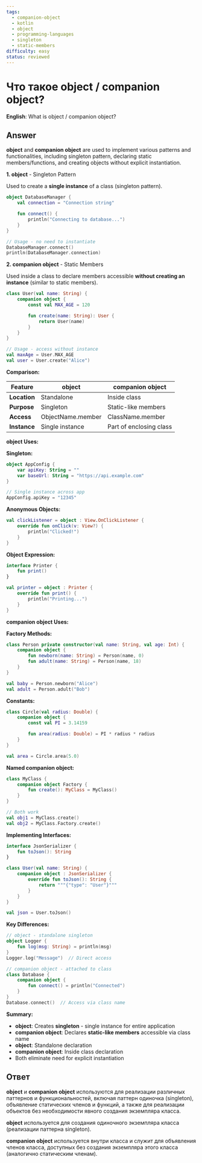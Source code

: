 ```yaml
---
tags:
  - companion-object
  - kotlin
  - object
  - programming-languages
  - singleton
  - static-members
difficulty: easy
status: reviewed
---
```


# Что такое object / companion object?

**English**: What is object / companion object?

## Answer

**object** and **companion object** are used to implement various patterns and functionalities, including singleton pattern, declaring static members/functions, and creating objects without explicit instantiation.

**1. object** - Singleton Pattern

Used to create a **single instance** of a class (singleton pattern).

```kotlin
object DatabaseManager {
    val connection = "Connection string"

    fun connect() {
        println("Connecting to database...")
    }
}

// Usage - no need to instantiate
DatabaseManager.connect()
println(DatabaseManager.connection)
```

**2. companion object** - Static Members

Used inside a class to declare members accessible **without creating an instance** (similar to static members).

```kotlin
class User(val name: String) {
    companion object {
        const val MAX_AGE = 120

        fun create(name: String): User {
            return User(name)
        }
    }
}

// Usage - access without instance
val maxAge = User.MAX_AGE
val user = User.create("Alice")
```

**Comparison:**

| Feature | object | companion object |
|---------|--------|------------------|
| **Location** | Standalone | Inside class |
| **Purpose** | Singleton | Static-like members |
| **Access** | ObjectName.member | ClassName.member |
| **Instance** | Single instance | Part of enclosing class |

**object Uses:**

**Singleton:**
```kotlin
object AppConfig {
    var apiKey: String = ""
    var baseUrl: String = "https://api.example.com"
}

// Single instance across app
AppConfig.apiKey = "12345"
```

**Anonymous Objects:**
```kotlin
val clickListener = object : View.OnClickListener {
    override fun onClick(v: View?) {
        println("Clicked!")
    }
}
```

**Object Expression:**
```kotlin
interface Printer {
    fun print()
}

val printer = object : Printer {
    override fun print() {
        println("Printing...")
    }
}
```

**companion object Uses:**

**Factory Methods:**
```kotlin
class Person private constructor(val name: String, val age: Int) {
    companion object {
        fun newborn(name: String) = Person(name, 0)
        fun adult(name: String) = Person(name, 18)
    }
}

val baby = Person.newborn("Alice")
val adult = Person.adult("Bob")
```

**Constants:**
```kotlin
class Circle(val radius: Double) {
    companion object {
        const val PI = 3.14159

        fun area(radius: Double) = PI * radius * radius
    }
}

val area = Circle.area(5.0)
```

**Named companion object:**
```kotlin
class MyClass {
    companion object Factory {
        fun create(): MyClass = MyClass()
    }
}

// Both work
val obj1 = MyClass.create()
val obj2 = MyClass.Factory.create()
```

**Implementing Interfaces:**
```kotlin
interface JsonSerializer {
    fun toJson(): String
}

class User(val name: String) {
    companion object : JsonSerializer {
        override fun toJson(): String {
            return """{"type": "User"}"""
        }
    }
}

val json = User.toJson()
```

**Key Differences:**

```kotlin
// object - standalone singleton
object Logger {
    fun log(msg: String) = println(msg)
}
Logger.log("Message")  // Direct access

// companion object - attached to class
class Database {
    companion object {
        fun connect() = println("Connected")
    }
}
Database.connect()  // Access via class name
```

**Summary:**

- **object**: Creates **singleton** - single instance for entire application
- **companion object**: Declares **static-like members** accessible via class name
- **object**: Standalone declaration
- **companion object**: Inside class declaration
- Both eliminate need for explicit instantiation

## Ответ

**object** и **companion object** используются для реализации различных паттернов и функциональностей, включая паттерн одиночка (singleton), объявление статических членов и функций, а также для реализации объектов без необходимости явного создания экземпляра класса.

**object** используется для создания одиночного экземпляра класса (реализации паттерна singleton).

**companion object** используется внутри класса и служит для объявления членов класса, доступных без создания экземпляра этого класса (аналогично статическим членам).


